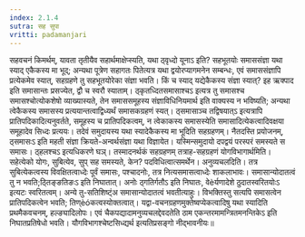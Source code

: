 ```yaml
---
index: 2.1.4
sutra: सह सुपा
vritti: padamanjari
---
```


  सहवचनं किमर्थम्, यावता तृतीयैव सहार्थमाक्षेप्स्यति, यथा ठ्वृध्दो यूनाऽ इति? सहभूतयोः समाससंज्ञा यथा स्याद् एकैकस्य मा भूद्; अन्यथा पूत्रेण सहागतः पितेत्यत्र यथा द्वयोरप्यागमनेन सम्बन्धः, एवं समाससंज्ञापि प्रत्येकमेव स्यात्, सहग्रहणे तु सहभूतयोरेका संज्ञा भवति। किं च स्याद् यद्येकैकस्य संज्ञा स्यात्? इह ऋक्पाद इति समासान्तः प्रसज्येत, द्वौ च स्वरौ स्याताम्। ठ्कृतध्दितसमासाश्चऽ इत्यत्र तु समासश्च समासश्चोत्योकशेषो व्याख्यास्यते, तेन समाससमूहस्य संज्ञाविधिनियमार्थ इति वाक्यस्य न भविष्यति; अन्यथा त्वेकैकस्य समासस्य प्रत्ययान्तत्वाद्विध्यर्थं समासकग्रहणं स्यत्। ठ्समासाञ्च तद्विषयात्ऽ इत्यत्रापि प्रातिपदिकादित्यनुवर्तते, समूहस्य च प्रातिपदिकत्वम्, न त्वेकाकस्य समासस्येति समासादित्येकत्वादिवक्षया समूहादेव सिध्दः प्रत्ययः। तदेवं समुदायस्य यथा स्यादेकैकस्य मा भूदिति सहग्रहणम्। नैतदस्ति प्रयोजनम्, ठ्समासःऽ इति महती संज्ञा क्रियते-अन्वर्थसंज्ञा यथा विज्ञायेत।  यस्मिन्समुदायो दपद्वयं परस्परं समस्यते स समासः। ठ्हलश्चऽ इत्यधिकरणे घञ्। तस्मादनर्थकं सहग्रहणम् तत्राह-सहग्रहणं योगविभागार्थमिति। सहेत्येको योगः, सुबित्येव, सुप् सह समस्यते, केन? पदविधित्वात्समर्थेन। अनुव्यचलदिति। तत्र सुबित्येकत्वस्य विवक्षितत्वाध्देः पूर्वं समासः, पश्चादनोः, तत्र नित्यसमासत्वाध्देः शाकलाभावः। समासान्योदातत्वं तु न भवति;ठ्तिङ्ङतिङःऽ इति निघातात्। अनोः ठ्गतिर्गतौऽ इति निघातः, वेèर्यणादेशे ठुदातस्वरितयोःऽ इत्यटः स्वरितत्वम्। अन्ये तु-सतिशिष्ट्ंअ समासान्योदातत्वं भवतीत्याहुः। विभक्तिस्तु सत्यपि समासत्वेन प्रातिपदिकत्वेन भवति; तिण्èóकत्वस्योक्तत्वात्। यद्वा-वचनग्रहणमुक्तेष्वप्येकत्वादिषु यथा स्यादिति प्रथमैकवचनम्, हल्ङ्यादिलोपः। एवं चैकपद्यादामनुव्यचलद्देवदतेति ठाम एकन्तरमामन्त्रितमनन्तिकेऽ इति निघातप्रतिषेधो भवति। यौगविभागश्चेष्टसिध्द्यर्थ इत्यतिप्रसङ्गो नीद्भावनीयः॥